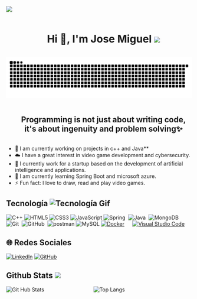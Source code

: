 
<!--horizontal divider(gradiant)-->
<img src="https://user-images.githubusercontent.com/73097560/115834477-dbab4500-a447-11eb-908a-139a6edaec5c.gif">

<!--h1 without bottom border-->
<div id="user-content-toc">
  <ul align="center">
    <summary><h1 style="display: inline-block">Hi 👋, I'm Jose Miguel <IMG height="40" src="https://emoji.gg/assets/emoji/7333-parrotdance.gif"></h1>
  </ul>
</div>


<!--- snake -->
<div align="center">
  <img  src="https://raw.githubusercontent.com/Anmol-Baranwal/Anmol-Baranwal/output/github-contribution-grid-snake-dark.svg">
       
</div>


<!--h2 without bottom border-->
<div id="user-content-toc">
  <ul align="center">
    <summary><h2 style="display: inline-block">Programming is not just about writing code, it's about ingenuity and problem solving✨</h2></summary>
  </ul>
</div>


<!--Intro start-->
- 🔭 I am currently working on projects in c++ and Java**
- ☁️ I have a great interest in video game development and cybersecurity.
- 🏦 I currently work for a startup based on the development of artificial intelligence and applications.
- 🌱 I am currently learning Spring Boot and microsoft azure.
- ⚡ Fun fact: I love to draw, read and play video games.


<!--Intro end-->
## Tecnología <img src="https://media2.giphy.com/media/QssGEmpkyEOhBCb7e1/giphy.gif?cid=ecf05e47a0n3gi1bfqntqmob8g9aid1oyj2wr3ds3mg700bl&rid=giphy.gif" width="32" alt="Tecnología Gif"/>
<!--h1 without bottom border-->
   ![C++](https://img.shields.io/badge/C++%20-%2300599C.svg?style=for-the-badge&logo=c%2B%2B&logoColor=white)  ![HTML5](https://img.shields.io/badge/HTML5%20-%23E34F26.svg?style=for-the-badge&logo=html5&logoColor=white)
   ![CSS3](https://img.shields.io/badge/CSS%20-%231572B6.svg?style=for-the-badge&logo=css3&logoColor=white)
   ![JavaScript](https://img.shields.io/badge/JavaScript%20-%23F7DF1E.svg?style=for-the-badge&logo=javascript&logoColor=black)
   ![Spring](https://img.shields.io/badge/spring-%236DB33F.svg?style=for-the-badge&logo=spring&logoColor=white)&nbsp;
   ![Java](https://img.shields.io/badge/java-%23ED8B00.svg?style=for-the-badge&logo=java&logoColor=white)&nbsp;
   ![MongoDB](https://img.shields.io/badge/MongoDB-%234ea94b.svg?style=for-the-badge&logo=mongodb&logoColor=white)&nbsp;
   ![Git](https://img.shields.io/badge/git-%23F05033.svg?style=for-the-badge&logo=git&logoColor=white)&nbsp;
   ![GitHub](https://img.shields.io/badge/github-%23121011.svg?style=for-the-badge&logo=github&logoColor=white)&nbsp;
   ![postman](https://img.shields.io/badge/Postman-FF6C37?style=for-the-badge&logo=Postman&logoColor=white)
   ![MySQL](https://img.shields.io/badge/MySQL-00000F?style=for-the-badge&logo=mysql&logoColor=white)
  <a href="#"><img alt="Docker" src="https://img.shields.io/badge/Docker-2CA5E0?style=for-the-badge&logo=docker&logoColor=white"></a>
     &emsp;
       <a href="#"><img alt="Visual Studio Code" src="https://img.shields.io/badge/Visual_Studio_Code-0078D4?style=for-the-badge&logo=visual%20studio%20code&logoColor=white"></a>

## 🌐 Redes Sociales
[![LinkedIn](https://img.shields.io/badge/LinkedIn-%230A66C2.svg?logo=linkedin&logoColor=white)]([https://www.linkedin.com/in/andrethy-aguilar-data-analyst/](https://www.linkedin.com/in/jose-miguel-ramirez-639a5629a/))
[![GitHub](https://img.shields.io/badge/GitHub-%23121011.svg?logo=github&logoColor=white)]([https://github.com/andrethydavid](https://github.com/JoseBlue17))

## Github Stats <img src="https://media.giphy.com/media/cj87CxfRtrUifF3Ryk/giphy.gif" width="25px">

<img alt="Git Hub Stats" align="left" width="47%" src="https://github-readme-stats.vercel.app/api?username=joseblue17&show_icons=true&theme=gruvbox"/>
<img alt="Top Langs" align="left" width="35%" src="https://github-readme-stats.vercel.app/api/top-langs/?username=joseblue17&layout=compact&theme=gruvbox"/>








